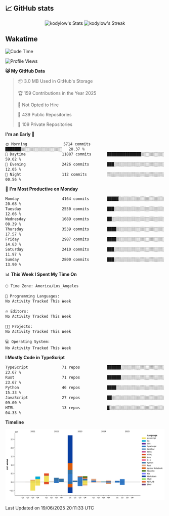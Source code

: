 ## 📈 GitHub stats
<!--START_SECTION:github-->
<div class="badges-githubstats">
  <p align="center">
    <img src="https://github-readme-stats.vercel.app/api?username=kodylow&theme=tokyonight&show_icons=true&hide_border=true&count_private=true" alt="kodylow's Stats" height="165">
    <img src="https://github-readme-streak-stats.herokuapp.com/?user=kodylow&theme=tokyonight&hide_border=true" alt="kodylow's Streak" height="165">
  </p>
</div>
<!--END_SECTION:github-->

## Wakatime 
<!--START_SECTION:waka-->
![Code Time](http://img.shields.io/badge/Code%20Time-1%2C294%20hrs%2031%20mins-blue)

![Profile Views](http://img.shields.io/badge/Profile%20Views-1-blue)

**🐱 My GitHub Data** 

> 📦 3.0 MB Used in GitHub's Storage 
 > 
> 🏆 159 Contributions in the Year 2025
 > 
> 🚫 Not Opted to Hire
 > 
> 📜 439 Public Repositories 
 > 
> 🔑 109 Private Repositories 
 > 
**I'm an Early 🐤** 

```text
🌞 Morning                5714 commits        ███████░░░░░░░░░░░░░░░░░░   28.37 % 
🌆 Daytime                11887 commits       ███████████████░░░░░░░░░░   59.02 % 
🌃 Evening                2426 commits        ███░░░░░░░░░░░░░░░░░░░░░░   12.05 % 
🌙 Night                  112 commits         ░░░░░░░░░░░░░░░░░░░░░░░░░   00.56 % 
```
📅 **I'm Most Productive on Monday** 

```text
Monday                   4164 commits        █████░░░░░░░░░░░░░░░░░░░░   20.68 % 
Tuesday                  2550 commits        ███░░░░░░░░░░░░░░░░░░░░░░   12.66 % 
Wednesday                1689 commits        ██░░░░░░░░░░░░░░░░░░░░░░░   08.39 % 
Thursday                 3539 commits        ████░░░░░░░░░░░░░░░░░░░░░   17.57 % 
Friday                   2987 commits        ████░░░░░░░░░░░░░░░░░░░░░   14.83 % 
Saturday                 2410 commits        ███░░░░░░░░░░░░░░░░░░░░░░   11.97 % 
Sunday                   2800 commits        ███░░░░░░░░░░░░░░░░░░░░░░   13.90 % 
```


📊 **This Week I Spent My Time On** 

```text
🕑︎ Time Zone: America/Los_Angeles

💬 Programming Languages: 
No Activity Tracked This Week

🔥 Editors: 
No Activity Tracked This Week

🐱‍💻 Projects: 
No Activity Tracked This Week

💻 Operating System: 
No Activity Tracked This Week
```

**I Mostly Code in TypeScript** 

```text
TypeScript               71 repos            ██████░░░░░░░░░░░░░░░░░░░   23.67 % 
Rust                     71 repos            ██████░░░░░░░░░░░░░░░░░░░   23.67 % 
Python                   46 repos            ████░░░░░░░░░░░░░░░░░░░░░   15.33 % 
JavaScript               27 repos            ██░░░░░░░░░░░░░░░░░░░░░░░   09.00 % 
HTML                     13 repos            █░░░░░░░░░░░░░░░░░░░░░░░░   04.33 % 
```



**Timeline**

![Lines of Code chart](https://raw.githubusercontent.com/Kodylow/Kodylow/master/assets/bar_graph.png)


 Last Updated on 19/06/2025 20:11:33 UTC
<!--END_SECTION:waka-->
